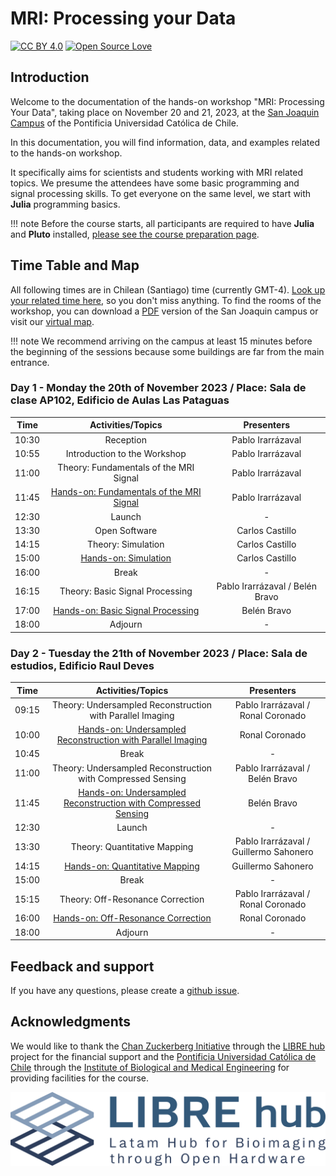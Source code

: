 # MRI: Processing your Data

[![CC BY 4.0](https://img.shields.io/badge/License-CC%20BY%204.0-lightgrey.svg)](http://creativecommons.org/licenses/by/4.0/) [![Open Source Love](https://badges.frapsoft.com/os/v1/open-source.svg?v=103)](https://github.com/ellerbrock/open-source-badges/)

## Introduction

Welcome to the documentation of the hands-on workshop "MRI: Processing Your Data", taking place on November 20 and 21, 2023, at the [San Joaquin Campus](https://goo.gl/maps/A3tZ8nWY6jSYH3LK7) of the Pontificia Universidad Católica de Chile.

In this documentation, you will find information, data, and examples related to the hands-on workshop.

It specifically aims for scientists and students working with MRI related topics. We presume the attendees have some basic programming and signal processing skills. To get everyone on the same level, we start with **Julia** programming basics.

!!! note
    Before the course starts, all participants are required to have **Julia** and **Pluto** installed, [please see the course preparation page](getting-started.md).


## Time Table and Map

All following times are in Chilean (Santiago) time (currently GMT-4). [Look up your related time here](https://timezonewizard.com/tn-75s), so you don't miss anything. To find the rooms of the workshop, you can download a [PDF](https://vidauniversitaria.uc.cl/395-mapa-campussj-2022/file) version of the San Joaquin campus or visit our [virtual map](https://librehub.github.io/2023/08/01/mri-data-ws.html).

!!! note
    We recommend arriving on the campus at least 15 minutes before the beginning of the sessions because some buildings are far from the main entrance.


### Day 1 - Monday the 20th of November 2023 / Place: Sala de clase AP102, Edificio de Aulas Las Pataguas

| Time  | Activities/Topics                        | Presenters                      |
|:-----:|:----------------------------------------:|:-------------------------------:|
| 10:30 | Reception                                | Pablo Irarrázaval               |
| 10:55 | Introduction to the Workshop             | Pablo Irarrázaval               |
| 11:00 | Theory: Fundamentals of the MRI Signal   | Pablo Irarrázaval               |
| 11:45 | [Hands-on: Fundamentals of the MRI Signal](fundamentals-of-the-mri-signal.md) | Pablo Irarrázaval               |
| 12:30 | Launch                                   | -                               |
| 13:30 | Open Software                            | Carlos Castillo                 |
| 14:15 | Theory: Simulation                       | Carlos Castillo                 |
| 15:00 | [Hands-on: Simulation](simulation.md)                     | Carlos Castillo                 |
| 16:00 | Break                                    | -                               |
| 16:15 | Theory: Basic Signal Processing          | Pablo Irarrázaval / Belén Bravo |
| 17:00 | [Hands-on: Basic Signal Processing](basic-signal-processing.md)        | Belén Bravo                     |
| 18:00 | Adjourn                                  | -                               |

### Day 2 - Tuesday the 21th of November 2023 / Place: Sala de estudios, Edificio Raul Deves

| Time  | Activities/Topics                                           | Presenters                             |
|:-----:|:-----------------------------------------------------------:|:--------------------------------------:|
| 09:15 | Theory: Undersampled Reconstruction with Parallel Imaging   | Pablo Irarrázaval / Ronal Coronado     |
| 10:00 | [Hands-on: Undersampled Reconstruction with Parallel Imaging](parallel-imaging.md) | Ronal Coronado                         |
| 10:45 | Break                                                       | -                                      |
| 11:00 | Theory: Undersampled Reconstruction with Compressed Sensing   | Pablo Irarrázaval / Belén Bravo        |
| 11:45 | [Hands-on: Undersampled Reconstruction with Compressed Sensing](compressed-sensing.md) | Belén Bravo                            |
| 12:30 | Launch                                                      | -                                      |
| 13:30 | Theory: Quantitative Mapping                                | Pablo Irarrázaval / Guillermo Sahonero |
| 14:15 | [Hands-on: Quantitative Mapping](quantitative-mapping.md)                              | Guillermo Sahonero                     |
| 15:00 | Break                                                       | -                                      |
| 15:15 | Theory: Off-Resonance Correction                            | Pablo Irarrázaval / Ronal Coronado     |
| 16:00 | [Hands-on: Off-Resonance Correction](off-resonance-correction.md)                          | Ronal Coronado                         |
| 18:00 | Adjourn                                                     | -                                      |


## Feedback and support

If you have any questions, please create a [github issue](https://github.com/LIBREhub/MRI-processing-2023/issues).


## Acknowledgments

We would like to thank the [Chan Zuckerberg Initiative](https://chanzuckerberg.com/imaging/latin-american-hub-for-bioimaging-through-open-hardware/) through the [LIBRE hub](https://librehub.github.io/) project for the financial support and the [Pontificia Universidad Católica de Chile](https://www.uc.cl/en) through the [Institute of Biological and Medical Engineering](https://ingenieriabiologicaymedica.uc.cl/en/) for providing facilities for the course.

![img.png](./assets/logo.png)
